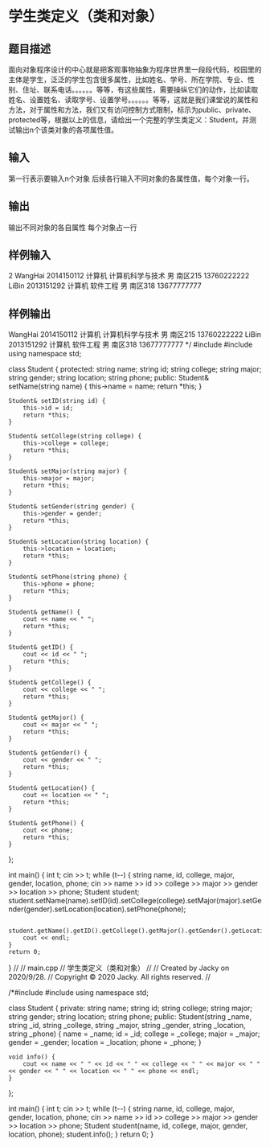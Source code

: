  # 学生类定义（类和对象） ## 题目描述 面向对象程序设计的中心就是把客观事物抽象为程序世界里一段段代码，校园里的主体是学生，泛泛的学生包含很多属性，比如姓名、学号、所在学院、专业、性别、住址、联系电话。。。。。。等等，有这些属性，需要操纵它们的动作，比如读取姓名、设置姓名、读取学号、设置学号。。。。。。等等，这就是我们课堂说的属性和方法，对于属性和方法，我们又有访问控制方式限制，标示为public、private、protected等，根据以上的信息，请给出一个完整的学生类定义：Student，并测试输出n个该类对象的各项属性值。  ## 输入 第一行表示要输入n个对象 后续各行输入不同对象的各属性值，每个对象一行。  ## 输出 输出不同对象的各自属性 每个对象占一行  ## 样例输入 2 WangHai 2014150112 计算机 计算机科学与技术 男 南区215 13760222222 LiBin 2013151292 计算机 软件工程 男 南区318 13677777777  ## 样例输出 WangHai 2014150112 计算机 计算机科学与技术 男 南区215 13760222222 LiBin 2013151292 计算机 软件工程 男 南区318 13677777777 */#include <iostream>#include <string>using namespace std;class Student {protected:    string name;    string id;    string college;    string major;    string gender;    string location;    string phone;public:    Student& setName(string name) {        this->name = name;        return *this;    }        Student& setID(string id) {        this->id = id;        return *this;    }        Student& setCollege(string college) {        this->college = college;        return *this;    }        Student& setMajor(string major) {        this->major = major;        return *this;    }        Student& setGender(string gender) {        this->gender = gender;        return *this;    }        Student& setLocation(string location) {        this->location = location;        return *this;    }        Student& setPhone(string phone) {        this->phone = phone;        return *this;    }        Student& getName() {        cout << name << " ";        return *this;    }        Student& getID() {        cout << id << " ";        return *this;    }        Student& getCollege() {        cout << college << " ";        return *this;    }        Student& getMajor() {        cout << major << " ";        return *this;    }        Student& getGender() {        cout << gender << " ";        return *this;    }        Student& getLocation() {        cout << location << " ";        return *this;    }        Student& getPhone() {        cout << phone;        return *this;    }};int main() {    int t;    cin >> t;    while (t--) {        string name, id, college, major, gender, location, phone;        cin >> name >> id >> college >> major >> gender >> location >> phone;        Student student;        student.setName(name).setID(id).setCollege(college).setMajor(major).setGender(gender).setLocation(location).setPhone(phone);                student.getName().getID().getCollege().getMajor().getGender().getLocation().getPhone();        cout << endl;    }    return 0;}////  main.cpp//  学生类定义（类和对象）////  Created by Jacky on 2020/9/28.//  Copyright © 2020 Jacky. All rights reserved.///*#include <iostream>#include <string>using namespace std;class Student {private:    string name;    string id;    string college;    string major;    string gender;    string location;    string phone;public:    Student(string _name, string _id, string _college, string _major, string _gender, string _location, string _phone) {        name = _name;        id = _id;        college = _college;        major = _major;        gender = _gender;        location = _location;        phone = _phone;    }        void info() {        cout << name << " " << id << " " << college << " " << major << " " << gender << " " << location << " " << phone << endl;    }};int main() {    int t;    cin >> t;    while (t--) {        string name, id, college, major, gender, location, phone;        cin >> name >> id >> college >> major >> gender >> location >> phone;        Student student(name, id, college, major, gender, location, phone);        student.info();    }    return 0;}
